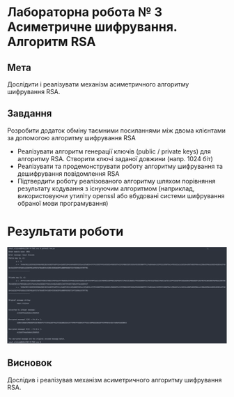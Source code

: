 # Лабораторна робота № 3 Асиметричне шифрування. Алгоритм RSA

## Мета
Дослідити і реалізувати механізм асиметричного алгоритму шифрування RSA.

## Завдання
Розробити додаток обміну таємними посиланнями між двома клієнтами за допомогою алгоритму шифрування RSA

* Реалізувати алгоритм генерації ключів (public / private keys) для алгоритму RSA. Створити ключі заданої довжини (напр. 1024 біт)
* Реалізувати та продемонструвати роботу алгоритму шифрування та дешифрування повідомлення RSA
* Підтвердити роботу реалізованого алгоритму шляхом порівняння результату кодування з існуючим алгоритмом (наприклад, використовуючи утиліту openssl або вбудовані системи шифрування обраної мови програмування)

# Результати роботи

![Результати роботи моєї реалізації](/lab_3/doc/my_result.png)

## Висновок
Дослідив і реалізував механізм асиметричного алгоритму шифрування RSA.
